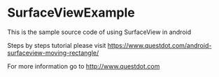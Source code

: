 # SurfaceViewExample

This is the sample source code of using SurfaceView in android

Steps by steps tutorial please visit https://www.questdot.com/android-surfaceview-moving-rectangle/

For more information go to http://www.questdot.com
